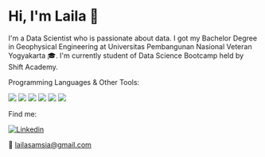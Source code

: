 # Hi, I'm Laila 👋


I'm a Data Scientist who is passionate about data. 
I got my Bachelor Degree in Geophysical Engineering at Universitas Pembangunan Nasional Veteran Yogyakarta :mortar_board:.
I'm currently student of Data Science Bootcamp held by Shift Academy. 


Programming Languages & Other Tools:

<img src="https://www.3cs.ch/wp-content/uploads/python-icon-small.png"> <img src="https://th.bing.com/th/id/R071dfd2232f87da785ebf4d9f1f419d2?rik=Qsp9DaRLTVE%2bfg&riu=http%3a%2f%2ffindicons.com%2ffiles%2ficons%2f2773%2fpictonic_free%2f128%2fdbs_mysql.png&ehk=%2fx6j2cdDwLlNiRmvE4qIIQ0B%2fXbBPYztEg23uMVSgVM%3d&risl=&pid=ImgRaw"> <img src="https://www.blastanalytics.com/wp-content/uploads/tableau-icon-home.png"> <img src="https://th.bing.com/th/id/Rccda88e97bfe500d358f91da78987a6a?rik=2m4fKeImpG%2bI8g&riu=http%3a%2f%2fcore3.staticworld.net%2fimages%2farticle%2f2015%2f08%2fexcel-2016-mac-icon-100610905-small.png&ehk=fBcwpseXeQcaygOeCSPa%2bvYYReA2nGUupE6lBuAPts0%3d&risl=&pid=ImgRaw"> <img src="https://cdn1.iconfinder.com/data/icons/data-science-flat-1/64/r-programming-statistics-computing-data-analysis-128.png"> <img src="https://dashboard.snapcraft.io/site_media/appmedia/2016/08/icon256.png">

Find me:

[![Linkedin](https://th.bing.com/th/id/R248909efd0ba579bfa687e0b65362478?rik=fS%2btW%2fUIfp1a5w&riu=http%3a%2f%2ffindicons.com%2ffiles%2ficons%2f1982%2fsocial_me%2f60%2flinkedin.png&ehk=C6rw%2fg3rU1DLs5y9gPp3q7b7dVbtLBrp11xNU4MsCgw%3d&risl=&pid=ImgRaw)](https://www.linkedin.com/in/lailasamsia/)

:e-mail: lailasamsia@gmail.com



<!---
lailasamsia/lailasamsia is a ✨ special ✨ repository because its `README.md` (this file) appears on your GitHub profile.
You can click the Preview link to take a look at your changes.
--->
